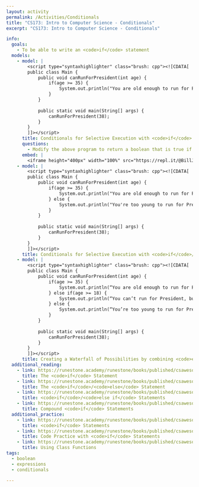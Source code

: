 ```yaml
---
layout: activity
permalink: /Activities/Conditionals
title: "CS173: Intro to Computer Science - Conditionals"
excerpt: "CS173: Intro to Computer Science - Conditionals"

info:
  goals: 
    - To be able to write an <code>if</code> statement
  models:
    - model: |
        <script type="syntaxhighlighter" class="brush: cpp"><![CDATA[
        public class Main {
            public void canRunForPresident(int age) {
                if(age >= 35) {
                    System.out.println("You are old enough to run for President of the United States!");
                }
            }
            
            public static void main(String[] args) {
                canRunForPresident(38);
            }
        }
        ]]></script>     
      title: Conditionals for Selective Execution with <code>if</code> Statements
      questions:
        - Modify the above program to return a boolean that is true if a person can run for president, and false otherwise      
      embed: |
        <iframe height="400px" width="100%" src="https://repl.it/@BillJr99/JavaFirstExample?lite=true" scrolling="no" frameborder="no" allowtransparency="true" allowfullscreen="true" sandbox="allow-forms allow-pointer-lock allow-popups allow-same-origin allow-scripts allow-modals"></iframe> 
    - model: |
        <script type="syntaxhighlighter" class="brush: cpp"><![CDATA[
        public class Main {
            public void canRunForPresident(int age) {
                if(age >= 35) {
                    System.out.println("You are old enough to run for President of the United States!");
                } else {
                    System.out.println("You're too young to run for President.");
                }
            }
            
            public static void main(String[] args) {
                canRunForPresident(38);
            }
        }
        ]]></script>     
      title: Conditionals for Selective Execution with <code>if</code>/<code>else</code> Statements
    - model: |
        <script type="syntaxhighlighter" class="brush: cpp"><![CDATA[
        public class Main {
            public void canRunForPresident(int age) {
                if(age >= 35) {
                    System.out.println(“You are old enough to run for President of the United States!”);
                } else if(age >= 18) {
                    System.out.println(“You can’t run for President, but you are old enough to vote!”);
                } else {
                    System.out.println(“You’re too young to run for President, and too young to vote.”);
                }
            }
            
            public static void main(String[] args) {
                canRunForPresident(38);
            }
        }
        ]]></script>     
      title: Creating a Waterfall of Possibilities by combining <code>else</code> and <code>if</code>     
  additional_reading:
    - link: https://runestone.academy/runestone/books/published/csawesome/Unit3-If-Statements/topic-3-2-ifs.html
      title: The <code>if</code> Statement
    - link: https://runestone.academy/runestone/books/published/csawesome/Unit3-If-Statements/topic-3-3-if-else.html
      title: The <code>if</code>/<code>else</code> Statement
    - link: https://runestone.academy/runestone/books/published/csawesome/Unit3-If-Statements/topic-3-4-else-ifs.html
      title: <code>if</code>/<code>else if</code> Statements
    - link: https://runestone.academy/runestone/books/published/csawesome/Unit3-If-Statements/topic-3-5-compound-ifs.html 
      title: Compound <code>if</code> Statements
  additional_practice:
    - link: https://runestone.academy/runestone/books/published/csawesome/Unit3-If-Statements/Exercises.html
      title: <code>if</code> Statements
    - link: https://runestone.academy/runestone/books/published/csawesome/Unit3-If-Statements/topic-3-10-practice-coding.html
      title: Code Practice with <code>if</code> Statements
    - link: https://runestone.academy/runestone/books/published/csawesome/Unit5-Writing-Classes/APLine.html
      title: Using Class Functions
tags:
  - boolean
  - expressions
  - conditionals
  
---
```



